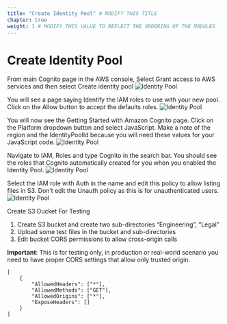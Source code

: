 ```yaml
---
title: "Create Identity Pool" # MODIFY THIS TITLE
chapter: true
weight: 1 # MODIFY THIS VALUE TO REFLECT THE ORDERING OF THE MODULES
---
```


# Create Identity Pool <!-- MODIFY THIS HEADING -->
From main Cognito page in the AWS console, Select Grant access to AWS services and then select Create identity pool
![Identity Pool](/images/400-api_access-00.png)

You will see a page saying Identify the IAM roles to use with your new pool. Click on the Allow button to accept the defaults roles.
![Identity Pool](/images/401-api_access-01.png)

You will now see the Getting Started with Amazon Cognito page. Click on the Platform dropdown button and select JavaScript. Make a note of the region and the IdentityPoolId because you will need these values for your JavaScript code.
![Identity Pool](/images/402-api_access-02.png)

Navigate to IAM, Roles and type Cognito in the search bar. You should see the roles that Cognito automatically created for you when you enabled the Identity Pool.
![Identity Pool](/images/403-api_access-03.png)

Select the IAM role with Auth in the name and edit this policy to allow listing files in S3. Don’t edit the Unauth policy as this is for unauthenticated users.
![Identity Pool](/images/404-api_access-04.png)

Create S3 Ducket For Testing

1. Create S3 bucket and create two sub-directories “Engineering”, “Legal”
2. Upload some test files in the bucket and sub-directories
3. Edit bucket CORS permissions to allow cross-origin calls

**Important**: This is for testing only, in production or real-world scenario you need to have proper CORS settings that allow only trusted origin.

    [
        {
            "AllowedHeaders": ["*"],
            "AllowedMethods": ["GET"],
            "AllowedOrigins": ["*"],
            "ExposeHeaders": []
        }
    ]

